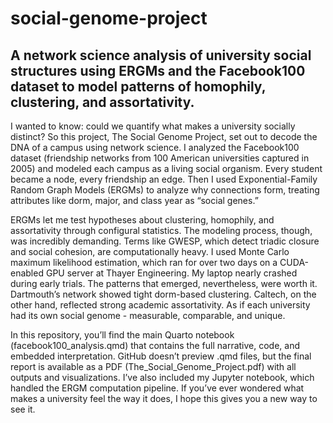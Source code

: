 # social-genome-project
## A network science analysis of university social structures using ERGMs and the Facebook100 dataset to model patterns of homophily, clustering, and assortativity.

I wanted to know: could we quantify what makes a university socially distinct? So this project, The Social Genome Project, set out to decode the DNA of a campus using network science. I analyzed the Facebook100 dataset (friendship networks from 100 American universities captured in 2005) and modeled each campus as a living social organism. Every student became a node, every friendship an edge. Then I used Exponential-Family Random Graph Models (ERGMs) to analyze why connections form, treating attributes like dorm, major, and class year as “social genes.”

ERGMs let me test hypotheses about clustering, homophily, and assortativity through configural statistics. The modeling process, though, was incredibly demanding. Terms like GWESP, which detect triadic closure and social cohesion, are computationally heavy. I used Monte Carlo maximum likelihood estimation, which ran for over two days on a CUDA-enabled GPU server at Thayer Engineering. My laptop nearly crashed during early trials. The patterns that emerged, nevertheless, were worth it. Dartmouth’s network showed tight dorm-based clustering. Caltech, on the other hand, reflected strong academic assortativity. As if each university had its own social genome - measurable, comparable, and unique.

In this repository, you’ll find the main Quarto notebook (facebook100_analysis.qmd) that contains the full narrative, code, and embedded interpretation. GitHub doesn’t preview .qmd files, but the final report is available as a PDF (The_Social_Genome_Project.pdf) with all outputs and visualizations. I’ve also included my Jupyter notebook, which handled the ERGM computation pipeline. If you’ve ever wondered what makes a university feel the way it does, I hope this gives you a new way to see it.
